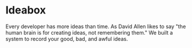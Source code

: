 Ideabox
==========

Every developer has more ideas than time. As David Allen likes to say "the human
brain is for creating ideas, not remembering them." We built a system to record
your good, bad, and awful ideas.
